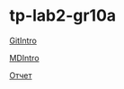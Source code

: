 # tp-lab2-gr10a
[GitIntro](https://github.com/SirGisa/lab2-intro-git)

[MDIntro](https://github.com/SirGisa/lab2-intro-markdown)

[Отчет](https://docs.google.com/document/d/1oY5PWDpNX0_ynIHYr2cgkeqTXHYKh5kciEdcE3bQI_k/edit?usp=sharing)
